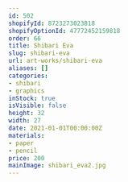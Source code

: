 ```yaml
---
id: 502
shopifyId: 8723273023818
shopifyOptionId: 47772452159818
order: 66
title: Shibari Eva
slug: shibari-eva
url: art-works/shibari-eva
aliases: []
categories:
- shibari
- graphics
inStock: true
isVisible: false
height: 32
width: 27
date: 2021-01-01T00:00:00Z
materials:
- paper
- pencil
price: 200
mainImage: shibari_eva2.jpg
---
```

